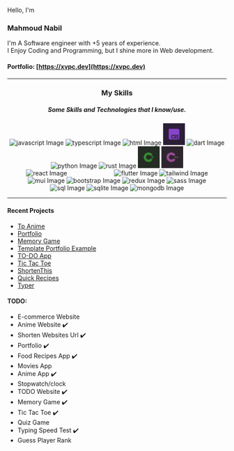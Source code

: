 Hello, I'm
### Mahmoud Nabil 

I'm A Software engineer with +5 years of experience.     
I Enjoy Coding and Programming, but I shine more in Web development.


#### Portfolio: [https://xvpc.dev](https://xvpc.dev)

<hr height="1" />

<div align="center">
  <h3>My Skills</h3>
  <h5>Some Skills and Technologies that I know/use.</h5>
</div>

<div align="center">
  <img title="Javascript" src="https://raw.githubusercontent.com/LeonardSSH/vscord/main/assets/icons/js.png" width="50" height="50" alt='javascript Image'>
  <img title="Typescript" src="https://raw.githubusercontent.com/LeonardSSH/vscord/main/assets/icons/ts.png" width="50" height="50" alt='typescript Image'>
  <img title="Html" src="https://raw.githubusercontent.com/leonardssh/vscord/main/assets/icons/html.png" width="50" height="50" alt='html Image'>
  <img title="Css" src="https://raw.githubusercontent.com/leonardssh/vscord/main/assets/icons/css.png" width="50" height="50" alt='css Image'>
  <img title="Dart" src="https://raw.githubusercontent.com/LeonardSSH/vscord/main/assets/icons/dart.png" width="50" height="50" alt='dart Image'>
  <img title="Python" src="https://raw.githubusercontent.com/LeonardSSH/vscord/main/assets/icons/python.png" width="50" height="50" alt='python Image'>
  <img title="Rust" src="https://raw.githubusercontent.com/LeonardSSH/vscord/main/assets/icons/rust.png" width="50" height="50" alt='rust Image'>
  <img title="C#" src="https://raw.githubusercontent.com/LeonardSSH/vscord/main/assets/icons/csharp.png" width="50" height="50" alt='csharp Image'>
  <img title="C++" src="https://raw.githubusercontent.com/leonardssh/vscord/main/assets/icons/cpp.png" width="50" height="50" alt='cplusplus Image'>
  <br />
  <img title="ReactJs" src="https://raw.githubusercontent.com/leonardssh/vscord/main/assets/icons/tsx.png" width="50" height="50" alt='react Image'>
  <img title="NextJs" style="mix-blend-mode: lighten;" src="https://cdn.jsdelivr.net/gh/devicons/devicon@latest/icons/nextjs/nextjs-original.svg" width="50" height="50" alt='nextjs Image'>
  <img title="Flutter" src="https://cdn.jsdelivr.net/gh/devicons/devicon@latest/icons/flutter/flutter-original.svg" width="50" height="50" alt='flutter Image'>
  <img title="Tailwind" src="https://raw.githubusercontent.com/LeonardSSH/vscord/main/assets/icons/tailwind.png" width="50" height="50" alt='tailwind Image'>
  <img title="Material-ui" src="https://mui.com/static/logo.png" width="50" height="50" alt='mui Image'>
  <img title="Bootstrap" src="https://cdn.jsdelivr.net/gh/devicons/devicon/icons/bootstrap/bootstrap-original.svg" width="50" height="50" alt='bootstrap Image'>
  <img title="Redux" src="https://cdn.jsdelivr.net/gh/devicons/devicon/icons/redux/redux-original.svg" width="50" height="50" alt='redux Image'>
  <img title="Sass & Scss" src="https://cdn.jsdelivr.net/gh/devicons/devicon/icons/sass/sass-original.svg" width="50" height="50" alt='sass Image'>
  <br />
  <img title="Sql" src="https://raw.githubusercontent.com/LeonardSSH/vscord/main/assets/icons/sql.png" width="50" height="50" alt='sql Image'>
  <img title="Sqlite" src="https://cdn.jsdelivr.net/gh/devicons/devicon@latest/icons/sqlite/sqlite-original.svg" width="80" height="50" alt='sqlite Image'>
  <img title="Mongodb" src="https://cdn.jsdelivr.net/gh/devicons/devicon@latest/icons/mongodb/mongodb-original.svg" width="50" height="50" alt='mongodb Image'>
</div>

<hr height="1" />

#### Recent Projects
- [Tp Anime](https://tpanime.com)
- [Portfolio](https://xvpc.dev)
- [Memory Game](https://xvpc.github.io/memory-game)
- [Template Portfolio Example](https://xvpc.github.io/temp-css-html)
- [TO-DO App](https://xvpc.github.io/todo)
- [Tic Tac Toe](https://xvpc.github.io/tic-tac-toe)
- [ShortenThis](https://stul.site)
- [Quick Recipes](https://quickrecipes.pages.dev)
- [Typer](https://xvpc.github.io/typer)


#### TODO:
- E-commerce Website
- Anime Website ✔️
- Shorten Websites Url ✔️
- Portfolio ✔️
- Food Recipes App ✔️
- Movies App
- Anime App ✔️
- Stopwatch/clock
- TODO Website ✔️
- Memory Game ✔️
- Tic Tac Toe ✔️ 
- Quiz Game
- Typing Speed Test ✔️
- Guess Player Rank
